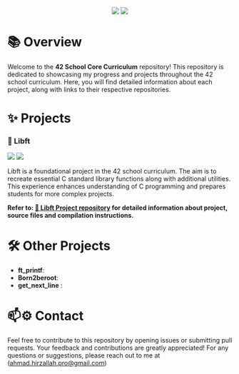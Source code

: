 <p align="center">
   <img src="https://img.shields.io/badge/42%20School%20Core%20Curriculum-Progress-brightgreen?style=flat-square"/>
   <img src="https://img.shields.io/github/last-commit/AhmadHirzallah/42-school-Core-Curriculum?style=flat-square&color=blue"/>
</p>

# 📚 Overview

Welcome to the **42 School Core Curriculum** repository! This repository is dedicated to showcasing my progress and projects throughout the 42 school curriculum. Here, you will find detailed information about each project, along with links to their respective repositories.

# ✨ Projects

### 📌 Libft 

<p align="left">
   <img src="https://img.shields.io/badge/Libft-125%2F100-brightgreen?style=flat-square"/>
   <img src="https://img.shields.io/badge/language-C-blue.svg?style=flat-square"/>
</p>

Libft is a foundational project in the 42 school curriculum. The aim is to recreate essential C standard library functions along with additional utilities. This experience enhances understanding of C programming and prepares students for more complex projects.

**Refer to: [📂 Libft Project repository](https://github.com/AhmadHirzallah/Libft) for detailed information about project, source files and compilation instructions.**

# 🛠️ Other Projects

- **ft_printf**: 
- **Born2beroot**: 
- **get_next_line** : 

# 📫⚙️ Contact
Feel free to contribute to this repository by opening issues or submitting pull requests. Your feedback and contributions are greatly appreciated!
For any questions or suggestions, please reach out to me at (ahmad.hirzallah.pro@gmail.com)
